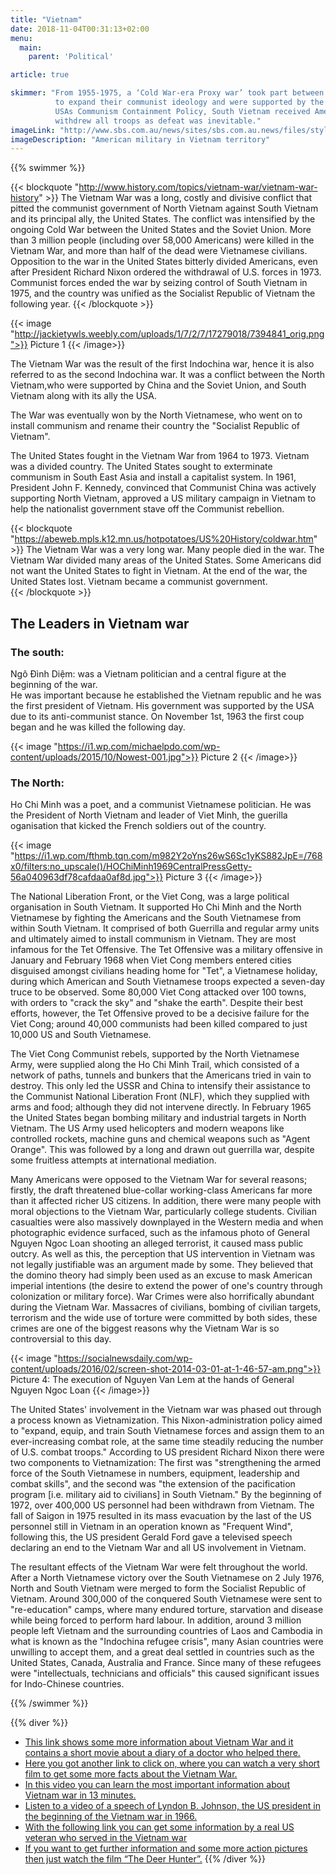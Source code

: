 ```yaml
---
title: "Vietnam"
date: 2018-11-04T00:31:13+02:00
menu:
  main:
    parent: 'Political'

article: true

skimmer: "From 1955-1975, a ‘Cold War-era Proxy war’ took part between North Vietnam who invaded South Vietnam;
          to expand their communist ideology and were supported by the Soviet Union and China. However, due to
          USAs Communism Containment Policy, South Vietnam received American much support, but in 1975 America
          withdrew all troops as defeat was inevitable."
imageLink: "http://www.sbs.com.au/news/sites/sbs.com.au.news/files/styles/full/public/vietnam_8.jpg"
imageDescription: "American military in Vietnam territory"
---
```


{{% swimmer %}}

{{< blockquote "http://www.history.com/topics/vietnam-war/vietnam-war-history" >}}
The Vietnam War was a long, costly and divisive conflict that pitted the communist government of North Vietnam against South Vietnam and its principal ally, the United States. The conflict was intensified by the ongoing Cold War between the United States and the Soviet Union. More than 3 million people (including over 58,000 Americans) were killed in the Vietnam War, and more than half of the dead were Vietnamese civilians. Opposition to the war in the United States bitterly divided Americans, even after President Richard Nixon ordered the withdrawal of U.S. forces in 1973. Communist forces ended the war by seizing control of South Vietnam in 1975, and the country was unified as the Socialist Republic of Vietnam the following year.
{{< /blockquote >}}

{{< image "http://jackietywls.weebly.com/uploads/1/7/2/7/17279018/7394841_orig.png">}}
Picture 1
{{< /image>}}

The Vietnam War was the result of the first Indochina war, hence it is also referred to as the second Indochina war. It was a conflict between the North Vietnam,who were supported by China and the Soviet Union, and South Vietnam along with its ally the USA.

The War was eventually won by the North Vietnamese, who went on to install communism and rename their country the "Socialist Republic of Vietnam".

The United States fought in the Vietnam War from 1964 to 1973. Vietnam was a divided country. The United States sought to exterminate communism in South East Asia and install a capitalist system. In 1961, President John F. Kennedy, convinced that Communist China was actively supporting North Vietnam, approved a US military campaign in Vietnam to help the nationalist government stave off the Communist rebellion. 

{{< blockquote "https://abeweb.mpls.k12.mn.us/hotpotatoes/US%20History/coldwar.htm" >}}
The Vietnam War was a very long war. Many people died in the war. The Vietnam War divided many areas of the United States. Some Americans did not want the United States to fight in Vietnam. At the end of the war, the United States lost. Vietnam became a communist government.  
{{< /blockquote >}}

## The Leaders in Vietnam war
### The south:

Ngô Đình Diệm: was a Vietnam politician and a central figure at the beginning of the war.  
He was important because he established the Vietnam republic and he was the first president of Vietnam.
His government was supported by the USA due to its anti-communist stance.
On November 1st, 1963 the first coup began and he was killed the following day.

{{< image "https://i1.wp.com/michaelpdo.com/wp-content/uploads/2015/10/Nowest-001.jpg">}}
Picture 2
{{< /image>}}

### The North:

Ho Chi Minh was a poet, and a communist Vietnamese politician. He was the President of North Vietnam and leader of Viet Minh, the guerilla oganisation that kicked the French soldiers out of the country.

{{< image "https://i1.wp.com/fthmb.tqn.com/m982Y2oYns26wS6Sc1yKS882JpE=/768x0/filters:no_upscale()/HOChiMinh1969CentralPressGetty-56a040963df78cafdaa0af8d.jpg">}} 
Picture 3
{{< /image>}}

The National Liberation Front, or the Viet Cong, was a large political organisation in South Vietnam. It supported Ho Chi Minh and the North Vietnamese by fighting the Americans and the South Vietnamese from within South Vietnam. It comprised of both Guerrilla and regular army units and ultimately aimed to install communism in Vietnam. They are most infamous for the Tet Offensive. The Tet Offensive was a military offensive in January and February 1968 when Viet Cong members entered cities disguised amongst civilians heading home for "Tet", a Vietnamese holiday, during which American and South Vietnamese troops expected a seven-day truce to be observed. Some 80,000 Viet Cong attacked over 100 towns, with orders to "crack the sky" and "shake the earth". Despite their best efforts, however, the Tet Offensive proved to be a decisive failure for the Viet Cong; around 40,000 communists had been killed compared to just 10,000 US and South Vietnamese. 

The Viet Cong Communist rebels, supported by the North Vietnamese Army, were supplied along the Ho Chi Minh Trail, which consisted of a network of paths, tunnels and bunkers that the Americans tried in vain to destroy. This only led the USSR and China to intensify their assistance to the Communist National Liberation Front (NLF), which they supplied with arms and food; although they did not intervene directly. In February 1965 the United States began bombing military and industrial targets in North Vietnam. The US Army used helicopters and modern weapons like controlled rockets, machine guns and chemical weapons such as "Agent Orange". This was followed by a long and drawn out guerrilla war, despite some fruitless attempts at international mediation.

Many Americans were opposed to the Vietnam War for several reasons; firstly, the draft threatened blue-collar working-class Americans far more than it affected richer US citizens. In addition, there were many people with moral objections to the Vietnam War, particularly college students. Civilian casualties were also massively downplayed in the Western media and when photographic evidence surfaced, such as the infamous photo of General Nguyen Ngoc Loan shooting an alleged terrorist, it caused mass public outcry. As well as this, the perception that US intervention in Vietnam was not legally justifiable was an argument made by some. They believed that the domino theory had simply been used as an excuse to mask American imperial intentions (the desire to extend the power of one's country through colonization or military force). War Crimes were also horrifically abundant during the Vietnam War. Massacres of civilians, bombing of civilian targets, terrorism and the wide use of torture were committed by both sides, these crimes are one of the biggest reasons why the Vietnam War is so controversial to this day.

{{< image "https://socialnewsdaily.com/wp-content/uploads/2016/02/screen-shot-2014-03-01-at-1-46-57-am.png">}}
Picture 4: The execution of Nguyen Van Lem at the hands of General Nguyen Ngoc Loan
{{< /image>}}

The United States' involvement in the Vietnam war was phased out through a process known as Vietnamization. This Nixon-administration policy aimed to "expand, equip, and train South Vietnamese forces and assign them to an ever-increasing combat role, at the same time steadily reducing the number of U.S. combat troops." According to US president Richard Nixon there were two components to Vietnamization: The first was "strengthening the armed force of the South Vietnamese in numbers, equipment, leadership and combat skills", and the second was "the extension of the pacification program [i.e. military aid to civilians] in South Vietnam." By the beginning of 1972, over 400,000 US personnel had been withdrawn from Vietnam. The fall of Saigon in 1975 resulted in its mass evacuation by the last of the US personnel still in Vietnam in an operation known as "Frequent Wind", following this, the US president Gerald Ford gave a televised speech declaring an end to the Vietnam War and all US involvement in Vietnam. 

The resultant effects of the Vietnam War were felt throughout the world. After a North Vietnamese victory over the South Vietnamese on 2 July 1976, North and South Vietnam were merged to form the Socialist Republic of Vietnam. Around 300,000 of the conquered South Vietnamese were sent to "re-education" camps, where many endured torture, starvation and disease while being forced to perform hard labour. In addition, around 3 million people left Vietnam and the surrounding countries of Laos and Cambodia in what is known as the "Indochina refugee crisis", many Asian countries were unwilling to accept them, and a great deal settled in countries such as the United States, Canada, Australia and France. Since many of these refugees were "intellectuals, technicians and officials" this caused significant issues for Indo-Chinese countries.

{{% /swimmer %}}

{{% diver %}}
- [This link shows some more information about Vietnam War and it contains a short movie about a diary of a doctor who helped there.](https://www.britannica.com/event/Vietnam-War)
- [Here you got another link to click on, where you can watch a very short film to get some more facts about the Vietnam War.](https://www.youtube.com/watch?v=huRWshoW7T8)
- [In this video you can learn the most important information about Vietnam war in 13 minutes.](https://www.youtube.com/watch?v=exVKd-x5QVc)
- [Listen to a video of a speech of Lyndon B. Johnson, the US president in the beginning of the Vietnam war in 1966.](https://www.youtube.com/watch?v=j17cDGMRM1U)
- [With the following link you can get some information by a real US veteran who served in the Vietnam war](https://www.youtube.com/watch?v=-1fv1eGHc50)
- [If you want to get further information and some more action pictures then just watch the film “The Deer Hunter”.](https://www.amazon.co.uk/Deer-Hunter-Robert-Niro/dp/B00ESQ7WTEhttps://www.amazon.co.uk/Deer-Hunter-Robert-Niro/dp/B00ESQ7WTE)
{{% /diver %}}
